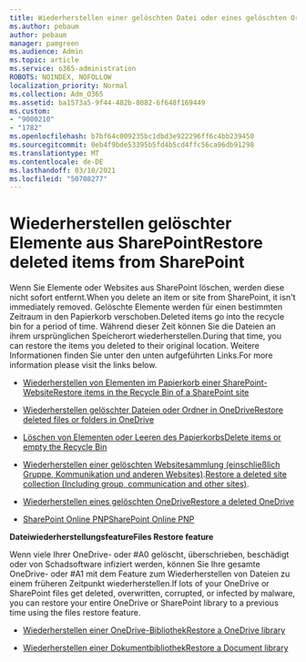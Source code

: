 ```yaml
---
title: Wiederherstellen einer gelöschten Datei oder eines gelöschten Ordners
ms.author: pebaum
author: pebaum
manager: pamgreen
ms.audience: Admin
ms.topic: article
ms.service: o365-administration
ROBOTS: NOINDEX, NOFOLLOW
localization_priority: Normal
ms.collection: Adm_O365
ms.assetid: ba1573a5-9f44-482b-8082-6f648f169449
ms.custom:
- "9000210"
- "1782"
ms.openlocfilehash: b7bf64c009235bc1dbd3e922296ff6c4bb239450
ms.sourcegitcommit: 0eb4f9bde53395b5fd4b5cd4ffc56ca96db91298
ms.translationtype: MT
ms.contentlocale: de-DE
ms.lasthandoff: 03/10/2021
ms.locfileid: "50708277"
---
```

# <a name="restore-deleted-items-from-sharepoint"></a><span data-ttu-id="572b6-102">Wiederherstellen gelöschter Elemente aus SharePoint</span><span class="sxs-lookup"><span data-stu-id="572b6-102">Restore deleted items from SharePoint</span></span>

<span data-ttu-id="572b6-103">Wenn Sie Elemente oder Websites aus SharePoint löschen, werden diese nicht sofort entfernt.</span><span class="sxs-lookup"><span data-stu-id="572b6-103">When you delete an item or site from SharePoint, it isn't immediately removed.</span></span> <span data-ttu-id="572b6-104">Gelöschte Elemente werden für einen bestimmten Zeitraum in den Papierkorb verschoben.</span><span class="sxs-lookup"><span data-stu-id="572b6-104">Deleted items go into the recycle bin for a period of time.</span></span> <span data-ttu-id="572b6-105">Während dieser Zeit können Sie die Dateien an ihrem ursprünglichen Speicherort wiederherstellen.</span><span class="sxs-lookup"><span data-stu-id="572b6-105">During that time, you can restore the items you deleted to their original location.</span></span> <span data-ttu-id="572b6-106">Weitere Informationen finden Sie unter den unten aufgeführten Links.</span><span class="sxs-lookup"><span data-stu-id="572b6-106">For more information please visit the links below.</span></span>

- [<span data-ttu-id="572b6-107">Wiederherstellen von Elementen im Papierkorb einer SharePoint-Website</span><span class="sxs-lookup"><span data-stu-id="572b6-107">Restore items in the Recycle Bin of a SharePoint site</span></span>](https://support.microsoft.com/office/restore-items-in-the-recycle-bin-that-were-deleted-from-sharepoint-or-teams-6df466b6-55f2-4898-8d6e-c0dff851a0be)

- [<span data-ttu-id="572b6-108">Wiederherstellen gelöschter Dateien oder Ordner in OneDrive</span><span class="sxs-lookup"><span data-stu-id="572b6-108">Restore deleted files or folders in OneDrive</span></span>](https://support.office.com/article/Restore-deleted-files-or-folders-in-OneDrive-949ada80-0026-4db3-a953-c99083e6a84f)

- [<span data-ttu-id="572b6-109">Löschen von Elementen oder Leeren des Papierkorbs</span><span class="sxs-lookup"><span data-stu-id="572b6-109">Delete items or empty the Recycle Bin</span></span>](https://support.office.com/article/delete-items-or-empty-the-recycle-bin-of-a-sharepoint-site-2e713599-d13e-40d6-96dc-66f0a366f74e#ID0EAADAAA=Online)

- <span data-ttu-id="572b6-110">[Wiederherstellen einer gelöschten Websitesammlung (einschließlich Gruppe, Kommunikation und anderen Websites)](https://docs.microsoft.com/sharepoint/restore-deleted-site-collection ).</span><span class="sxs-lookup"><span data-stu-id="572b6-110">[Restore a deleted site collection (Including group, communication and other sites)](https://docs.microsoft.com/sharepoint/restore-deleted-site-collection ).</span></span>

- [<span data-ttu-id="572b6-111">Wiederherstellen eines gelöschten OneDrive</span><span class="sxs-lookup"><span data-stu-id="572b6-111">Restore a deleted OneDrive</span></span>](https://docs.microsoft.com/onedrive/restore-deleted-onedrive)

- [<span data-ttu-id="572b6-112">SharePoint Online PNP</span><span class="sxs-lookup"><span data-stu-id="572b6-112">SharePoint Online PNP</span></span>](https://docs.microsoft.com/powershell/sharepoint/sharepoint-pnp/sharepoint-pnp-cmdlets?view=sharepoint-ps)

<span data-ttu-id="572b6-113">**Dateiwiederherstellungsfeature**</span><span class="sxs-lookup"><span data-stu-id="572b6-113">**Files Restore feature**</span></span>

<span data-ttu-id="572b6-114">Wenn viele Ihrer OneDrive- oder #A0 gelöscht, überschrieben, beschädigt oder von Schadsoftware infiziert werden, können Sie Ihre gesamte OneDrive- oder #A1 mit dem Feature zum Wiederherstellen von Dateien zu einem früheren Zeitpunkt wiederherstellen.</span><span class="sxs-lookup"><span data-stu-id="572b6-114">If lots of your OneDrive or SharePoint files get deleted, overwritten, corrupted, or infected by malware, you can restore your entire OneDrive or SharePoint library to a previous time using the files restore feature.</span></span>

- [<span data-ttu-id="572b6-115">Wiederherstellen einer OneDrive-Bibliothek</span><span class="sxs-lookup"><span data-stu-id="572b6-115">Restore a OneDrive library</span></span>](https://support.office.com/article/restore-your-onedrive-fa231298-759d-41cf-bcd0-25ac53eb8a150)

- [<span data-ttu-id="572b6-116">Wiederherstellen einer Dokumentbibliothek</span><span class="sxs-lookup"><span data-stu-id="572b6-116">Restore a Document library</span></span>](https://support.office.com/article/restore-a-document-library-317791c3-8bd0-4dfd-8254-3ca90883d39a)
